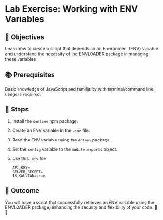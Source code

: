 # Lab Exercise: Working with ENV Variables

## 🎯 Objectives

Learn how to create a script that depends on an Environment (ENV) variable and understand the necessity of the ENVLOADER package in managing these variables.

## 📚 Prerequisites

Basic knowledge of JavaScript and familiarity with terminal/command line usage is required.

## 🚀 Steps

1. Install the `dontenv` npm package.
2. Create an ENV variable in the `.env` file.
3. Read the ENV variable using the `dotenv` package.
4. Set the `config` variable to the `module.exports` object.
5. Use this `.env` file
   
   ```
   API_KEY=
   SERVER_SECRET= 
   IS_KALVIAN=true
   ```

## 🏁 Outcome

You will have a script that successfully retrieves an ENV variable using the ENVLOADER package, enhancing the security and flexibility of your code. 🎉🔐
